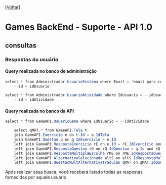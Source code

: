 <!-- TITLE: Api 1 -->
<!-- SUBTITLE: A quick summary of Api 1 -->

\[[Voltar](../home)]

# Games BackEnd - Suporte - API 1.0

## consultas
### Respostas do usuário
#### Query realizada no banco de administração
	
```java
select * from Administrador.UsuarioSistema where Email = 'email para consulta'
	--id = idUsuario
```


	
```java
select * from Administrador.UsuarioAtividade where IdUsuario = --idUsuario
	--id = idAtividade
```

#### Query realizada no banco da API
	
```java
select * from GameAPI.UsuarioGame where IdUsuario = --idAtividade

	select qMAT.* from GameAPI.Tela t 
	join GameAPI.Exercicio e on t.Id = e.IdTela
	join GameAPI.Questao q on q.IdExercicio = e.Id
	left join GameAPI.RespostaExercicio rE on e.Id = rE.IdExercicio and rE.IdUsuario = --idAtividade
	left join GameAPI.RespostaQuestao rQ on rQ.IdQuestao = q.Id and rQ.IdRespostaExercicio = rE.Id
	left join GameAPI.RespostaMultiplaEscolha rME on rME.IdRespostaQuestao = rQ.Id and rME.IdQuestaoMultiplaEscolha = q.IdMultiplaEscolha
	left join GameAPI.AlternativaSelecionada altS on altS.IdRespostaMultiplaEscolha = rME.Id
	left join GameAPI.QuestaoMultAlternativaTraducao qMAT on qMAT.IdQuestaoAlternativa = altS.IdAlternativa
```



Após realizar essa busca, você receberá listado todas as respostas fornecidas por aquele usuário
